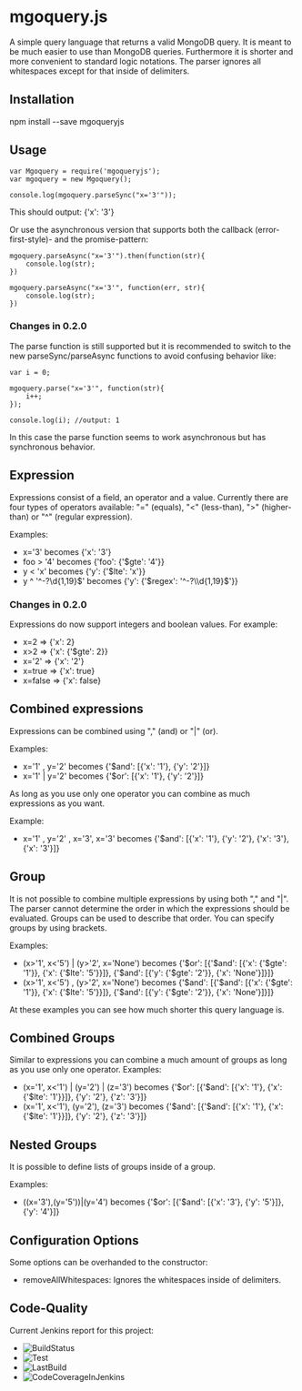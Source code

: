 # mgoquery.js
A simple query language that returns a valid MongoDB query.
It is meant to be much easier to use than MongoDB queries.
Furthermore it is shorter and more convenient to standard logic notations.
The parser ignores all whitespaces except for that inside of delimiters.

Installation
--------------
npm install --save mgoqueryjs

Usage
--------------
```
var Mgoquery = require('mgoqueryjs');
var mgoquery = new Mgoquery();

console.log(mgoquery.parseSync("x='3'"));
```

This should output: {'x': '3'}

Or use the asynchronous version that supports both the callback (error-first-style)- and the promise-pattern:

```
mgoquery.parseAsync("x='3'").then(function(str){
    console.log(str);
})

mgoquery.parseAsync("x='3'", function(err, str){
    console.log(str);
})
```

### Changes in 0.2.0 ###
The parse function is still supported but it is recommended to switch to the new parseSync/parseAsync functions
to avoid confusing behavior like:

```
var i = 0;

mgoquery.parse("x='3'", function(str){
    i++;
});

console.log(i); //output: 1
```

In this case the parse function seems to work asynchronous but has synchronous behavior.

Expression
--------------
Expressions consist of a field, an operator and a value. Currently there are four types of operators available:
"=" (equals), "<" (less-than), ">" (higher-than) or "^" (regular expression).

Examples:
- x='3' becomes {'x': '3'}
- foo > '4' becomes {'foo': {'$gte': '4'}}
- y < 'x' becomes {'y': {'$lte': 'x'}}
- y ^ '^-?\\d{1,19}$' becomes {'y': {'$regex': '^-?\\d{1,19}$'}}

### Changes in 0.2.0 ###
Expressions do now support integers and boolean values. For example:

- x=2 => {'x': 2}
- x>2 =>  {'x': {'$gte': 2}}
- x='2' => {'x': '2'}
- x=true => {'x': true}
- x=false => {'x': false}

Combined expressions
--------------
Expressions can be combined using "," (and) or "|" (or).

Examples:
- x='1' , y='2' becomes {'$and': [{'x': '1'}, {'y': '2'}]}
- x='1' | y='2' becomes {'$or': [{'x': '1'}, {'y': '2'}]}

As long as you use only one operator you can combine as much expressions as you want.

Example:
- x='1' , y='2' , x='3', x='3' becomes {'$and': [{'x': '1'}, {'y': '2'}, {'x': '3'}, {'x': '3'}]}

Group
-------------
It is not possible to combine multiple expressions by using both "," and "|". The parser
cannot determine the order in which the expressions should be evaluated.
Groups can be used to describe that order. You can specify groups by using brackets.

Examples:
- (x>'1', x<'5') | (y>'2', x='None') becomes {'$or': [{'$and': [{'x': {'$gte': '1'}}, {'x': {'$lte': '5'}}]}, {'$and': [{'y': {'$gte': '2'}}, {'x': 'None'}]}]}
- (x>'1', x<'5') , (y>'2', x='None') becomes {'$and': [{'$and': [{'x': {'$gte': '1'}}, {'x': {'$lte': '5'}}]}, {'$and': [{'y': {'$gte': '2'}}, {'x': 'None'}]}]}

At these examples you can see how much shorter this query language is.

Combined Groups
-------------

Similar to expressions you can combine a much amount of groups as long as you use only one operator.
Examples:
- (x='1', x<'1') | (y='2') | (z='3') becomes {'$or': [{'$and': [{'x': '1'}, {'x': {'$lte': '1'}}]}, {'y': '2'}, {'z': '3'}]}
- (x='1', x<'1'), (y='2'), (z='3') becomes {'$and': [{'$and': [{'x': '1'}, {'x': {'$lte': '1'}}]}, {'y': '2'}, {'z': '3'}]}

Nested Groups
-------------

It is possible to define lists of groups inside of a group.

Examples:
- ((x='3'),(y='5'))|(y='4') becomes {'$or': [{'$and': [{'x': '3'}, {'y': '5'}]}, {'y': '4'}]}

Configuration Options
-------------
Some options can be overhanded to the constructor:

- removeAllWhitespaces: Ignores the whitespaces inside of delimiters.

Code-Quality
----------

Current Jenkins report for this project:
- ![BuildStatus](http://jenkins.tomm-apps.de/buildStatus/icon?job=tommapps_mgoqueryjs)
- ![Test](http://jenkins.tomm-apps.de:3434/badge/tommapps_mgoqueryjs/test)
- ![LastBuild](http://jenkins.tomm-apps.de:3434/badge/tommapps_mgoqueryjs/lastbuild)
- ![CodeCoverageInJenkins](http://jenkins.tomm-apps.de:3434/badge/tommapps_mgoqueryjs/coverage)

